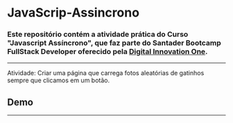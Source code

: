# JavaScrip-Assincrono

### Este repositório contém a atividade prática do Curso "Javascript Assíncrono", que faz parte do Santader Bootcamp FullStack Developer oferecido pela [Digital Innovation One](https://digitalinnovation.one/).

---

Atividade:
Criar uma página que carrega fotos aleatórias de gatinhos sempre que clicamos em um botão.

## Demo
---

